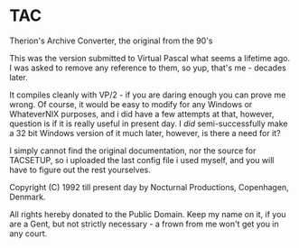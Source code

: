 # TAC
Therion's Archive Converter, the original from the 90's

This was the version submitted to Virtual Pascal what seems a lifetime ago. I was asked to remove any reference to them, so yup, that's me - decades later.

It compiles cleanly with VP/2 - if you are daring enough you can prove me wrong. Of course, it would be easy to modify for any Windows or WhateverNIX purposes, and i did have a few attempts at that, however, question is if it is really useful in present day. I *did* semi-successfully make a 32 bit Windows version of it much later, however, is there a need for it?

I simply cannot find the original documentation, nor the source for TACSETUP, so i uploaded the last config file i used myself, and you will have to figure out the rest yourselves.

Copyright (C) 1992 till present day by Nocturnal Productions, Copenhagen, Denmark.

All rights hereby donated to the Public Domain. Keep my name on it, if you are a Gent, but not strictly necessary - a frown from me won't get you in any court.
